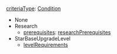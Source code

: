 
[criteriaType](criteriaType.md): [Condition](Condition.md)
  * None
  * Research
    * [prerequisites](researchPrerequisites.md): [researchPrerequisites](researchPrerequisites.md)
  * StarBaseUpgradeLevel
    * [levelRequirements](levelRequirements.md)